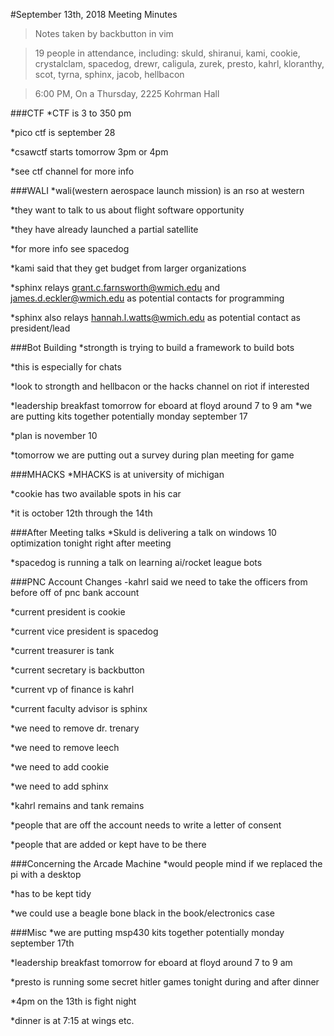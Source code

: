 #September 13th, 2018 Meeting Minutes
> Notes taken by backbutton in vim

> 19 people in attendance, including: skuld, shiranui, kami, cookie, crystalclam, spacedog, drewr, caligula, zurek, presto, kahrl, kloranthy, scot, tyrna, sphinx, jacob, hellbacon

> 6:00 PM, On a Thursday, 2225 Kohrman Hall

###CTF
*CTF is 3 to 350 pm

*pico ctf is september 28

*csawctf starts tomorrow 3pm or 4pm

*see ctf channel for more info

###WALI
*wali(western aerospace launch mission) is an rso at western

*they want to talk to us about flight software opportunity

*they have already launched a partial satellite

*for more info see spacedog

*kami said that they get budget from larger organizations

*sphinx relays grant.c.farnsworth@wmich.edu and james.d.eckler@wmich.edu as potential contacts for programming

*sphinx also relays hannah.l.watts@wmich.edu as potential contact as president/lead

###Bot Building
*strongth is trying to build a framework to build bots

*this is especially for chats

*look to strongth and hellbacon or the hacks channel on riot if interested

*leadership breakfast tomorrow for eboard at floyd around 7 to 9 am
*we are putting kits together potentially monday september 17

*plan is november 10

*tomorrow we are putting out a survey during plan meeting for game 

###MHACKS
*MHACKS is at university of michigan

*cookie has two available spots in his car

*it is october 12th through the 14th

###After Meeting talks
*Skuld is delivering a talk on windows 10 optimization tonight right after meeting

*spacedog is running a talk on learning ai/rocket league bots


###PNC Account Changes
-kahrl said we need to take the officers from before off of pnc bank account

*current president is cookie

*current vice president is spacedog

*current treasurer is tank

*current secretary is backbutton

*current vp of finance is kahrl

*current faculty advisor is sphinx

*we need to remove dr. trenary

*we need to remove leech

*we need to add cookie

*we need to add sphinx

*kahrl remains and tank remains

*people that are off the account needs to write a letter of consent

*people that are added or kept have to be there

###Concerning the Arcade Machine
*would people mind if we replaced the pi with a desktop

*has to be kept tidy

*we could use a beagle bone black in the book/electronics case

###Misc
*we are putting msp430 kits together potentially monday september 17th

*leadership breakfast tomorrow for eboard at floyd around 7 to 9 am

*presto is running some secret hitler games tonight during and after dinner

*4pm on the 13th is fight night

*dinner is at 7:15 at wings etc.
